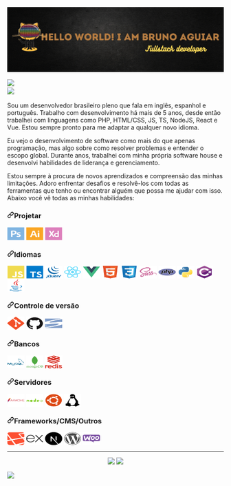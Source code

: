 <img src="https://raw.githubusercontent.com/brunoaguiar-pro/brunoaguiar-pro/main/Hello%20World!%20I%20am%20Bruno%20Aguiar%20(1).gif" alt="Descrição da imagem">


![](https://github-readme-stats.vercel.app/api?username=brunoaguiar-pro&theme=vision-friendly-dark&hide_border=false&include_all_commits=false&count_private=false)<br/>
![](https://github-readme-stats.vercel.app/api/top-langs/?username=brunoaguiar-pro&theme=vision-friendly-dark&hide_border=false&include_all_commits=false&count_private=false&layout=compact)


<p dir="auto" _msthash="1915641" _msttexthash="34711443">Sou um desenvolvedor brasileiro pleno que fala em inglês, espanhol e português. Trabalho com desenvolvimento há mais de 5 anos, desde então trabalhei com linguagens como PHP, HTML/CSS, JS, TS, NodeJS, React e Vue. Estou sempre pronto para me adaptar a qualquer novo idioma.</p>
<p dir="auto" _msthash="1915758" _msttexthash="34552752">Eu vejo o desenvolvimento de software como mais do que apenas programação, mas algo sobre como resolver problemas e entender o escopo global. Durante anos, trabalhei com minha própria software house e desenvolvi habilidades de liderança e gerenciamento.</p>
<p dir="auto" _msthash="1915875" _msttexthash="33812441">Estou sempre à procura de novos aprendizados e compreensão das minhas limitações. Adoro enfrentar desafios e resolvê-los com todas as ferramentas que tenho ou encontrar alguém que possa me ajudar com isso. Abaixo você vê todas as minhas habilidades:</p>

<h3 dir="auto"><a id="user-content-design" class="anchor" aria-hidden="true" href="#design"><svg class="octicon octicon-link" viewBox="0 0 16 16" version="1.1" width="16" height="16" aria-hidden="true"><path fill-rule="evenodd" d="M7.775 3.275a.75.75 0 001.06 1.06l1.25-1.25a2 2 0 112.83 2.83l-2.5 2.5a2 2 0 01-2.83 0 .75.75 0 00-1.06 1.06 3.5 3.5 0 004.95 0l2.5-2.5a3.5 3.5 0 00-4.95-4.95l-1.25 1.25zm-4.69 9.64a2 2 0 010-2.83l2.5-2.5a2 2 0 012.83 0 .75.75 0 001.06-1.06 3.5 3.5 0 00-4.95 0l-2.5 2.5a3.5 3.5 0 004.95 4.95l1.25-1.25a.75.75 0 00-1.06-1.06l-1.25 1.25a2 2 0 01-2.83 0z"></path></svg></a><font _mstmutation="1" _msthash="1978704" _msttexthash="115583">Projetar</font></h3>
<div dir="auto">
  <a target="_blank" rel="noopener noreferrer nofollow" href="https://raw.githubusercontent.com/devicons/devicon/master/icons/photoshop/photoshop-plain.svg"><img align="center" alt="photoshop" height="30" width="40" src="https://raw.githubusercontent.com/devicons/devicon/master/icons/photoshop/photoshop-plain.svg" style="max-width: 100%;" _mstalt="142506"></a>
  <a target="_blank" rel="noopener noreferrer nofollow" href="https://raw.githubusercontent.com/devicons/devicon/master/icons/illustrator/illustrator-plain.svg"><img align="center" alt="ilustrador" height="30" width="40" src="https://raw.githubusercontent.com/devicons/devicon/master/icons/illustrator/illustrator-plain.svg" style="max-width: 100%;" _mstalt="163748"></a>
  <a target="_blank" rel="noopener noreferrer nofollow" href="https://raw.githubusercontent.com/devicons/devicon/master/icons/xd/xd-plain.svg"><img align="center" alt="Xd" height="30" width="40" src="https://raw.githubusercontent.com/devicons/devicon/master/icons/xd/xd-plain.svg" style="max-width: 100%;" _mstalt="18408"></a>
</div>

<h3 dir="auto"><a id="user-content-languages" class="anchor" aria-hidden="true" href="#languages"><svg class="octicon octicon-link" viewBox="0 0 16 16" version="1.1" width="16" height="16" aria-hidden="true"><path fill-rule="evenodd" d="M7.775 3.275a.75.75 0 001.06 1.06l1.25-1.25a2 2 0 112.83 2.83l-2.5 2.5a2 2 0 01-2.83 0 .75.75 0 00-1.06 1.06 3.5 3.5 0 004.95 0l2.5-2.5a3.5 3.5 0 00-4.95-4.95l-1.25 1.25zm-4.69 9.64a2 2 0 010-2.83l2.5-2.5a2 2 0 012.83 0 .75.75 0 001.06-1.06 3.5 3.5 0 00-4.95 0l-2.5 2.5a3.5 3.5 0 004.95 4.95l1.25-1.25a.75.75 0 00-1.06-1.06l-1.25 1.25a2 2 0 01-2.83 0z"></path></svg></a><font _mstmutation="1" _msthash="1978964" _msttexthash="93912">Idiomas</font></h3>
<div dir="auto">
  <a target="_blank" rel="noopener noreferrer nofollow" href="https://raw.githubusercontent.com/devicons/devicon/master/icons/javascript/javascript-plain.svg"><img align="center" alt="javascript" height="30" width="40" src="https://raw.githubusercontent.com/devicons/devicon/master/icons/javascript/javascript-plain.svg" style="max-width: 100%;" _mstalt="162383"></a>
  <a target="_blank" rel="noopener noreferrer nofollow" href="https://raw.githubusercontent.com/devicons/devicon/master/icons/typescript/typescript-plain.svg"><img align="center" alt="Máquina" height="30" width="40" src="https://raw.githubusercontent.com/devicons/devicon/master/icons/typescript/typescript-plain.svg" style="max-width: 100%;" _mstalt="107406"></a>
  <a target="_blank" rel="noopener noreferrer nofollow" href="https://raw.githubusercontent.com/devicons/devicon/master/icons/jquery/jquery-plain-wordmark.svg"><img align="center" alt="jquery" height="30" width="40" src="https://raw.githubusercontent.com/devicons/devicon/master/icons/jquery/jquery-plain-wordmark.svg" style="max-width: 100%;" _mstalt="83395"></a>
  <a target="_blank" rel="noopener noreferrer nofollow" href="https://raw.githubusercontent.com/devicons/devicon/master/icons/react/react-original.svg"><img align="center" alt="reagir" height="30" width="40" src="https://raw.githubusercontent.com/devicons/devicon/master/icons/react/react-original.svg" style="max-width: 100%;" _mstalt="78416"></a>
  <a target="_blank" rel="noopener noreferrer nofollow" href="https://raw.githubusercontent.com/devicons/devicon/master/icons/vuejs/vuejs-original.svg"><img align="center" alt="vuejs" height="30" width="40" src="https://raw.githubusercontent.com/devicons/devicon/master/icons/vuejs/vuejs-original.svg" style="max-width: 100%;" _mstalt="64948"></a>
  <a target="_blank" rel="noopener noreferrer nofollow" href="https://raw.githubusercontent.com/devicons/devicon/master/icons/html5/html5-original.svg"><img align="center" alt="html5 (em inglês)" height="30" width="40" src="https://raw.githubusercontent.com/devicons/devicon/master/icons/html5/html5-original.svg" style="max-width: 100%;" _mstalt="289328"></a>
  <a target="_blank" rel="noopener noreferrer nofollow" href="https://raw.githubusercontent.com/devicons/devicon/master/icons/css3/css3-original.svg"><img align="center" alt=".css" height="30" width="40" src="https://raw.githubusercontent.com/devicons/devicon/master/icons/css3/css3-original.svg" style="max-width: 100%;" _mstalt="42887"></a>
  <a target="_blank" rel="noopener noreferrer nofollow" href="https://raw.githubusercontent.com/devicons/devicon/master/icons/sass/sass-original.svg"><img align="center" alt="Sass" height="30" width="40" src="https://raw.githubusercontent.com/devicons/devicon/master/icons/sass/sass-original.svg" style="max-width: 100%;" _mstalt="46046"></a>
  <a target="_blank" rel="noopener noreferrer nofollow" href="https://raw.githubusercontent.com/devicons/devicon/master/icons/php/php-original.svg"><img align="center" alt=".php" height="30" width="40" src="https://raw.githubusercontent.com/devicons/devicon/master/icons/php/php-original.svg" style="max-width: 100%;" _mstalt="42562"></a>
  <a target="_blank" rel="noopener noreferrer nofollow" href="https://raw.githubusercontent.com/devicons/devicon/master/icons/python/python-original.svg"><img align="center" alt="pitão" height="30" width="40" src="https://raw.githubusercontent.com/devicons/devicon/master/icons/python/python-original.svg" style="max-width: 100%;" _mstalt="80067"></a>
  <a target="_blank" rel="noopener noreferrer nofollow" href="https://raw.githubusercontent.com/devicons/devicon/master/icons/csharp/csharp-original.svg"><img align="center" alt="csharp" height="30" width="40" src="https://raw.githubusercontent.com/devicons/devicon/master/icons/csharp/csharp-original.svg" style="max-width: 100%;" _mstalt="79521"></a>
  <a target="_blank" rel="noopener noreferrer nofollow" href="https://raw.githubusercontent.com/devicons/devicon/master/icons/java/java-original.svg"><img align="center" alt=".java" height="30" width="40" src="https://raw.githubusercontent.com/devicons/devicon/master/icons/java/java-original.svg" style="max-width: 100%;" _mstalt="55770"></a>
</div>
<h3 dir="auto"><a id="user-content-versioning" class="anchor" aria-hidden="true" href="#versioning"><svg class="octicon octicon-link" viewBox="0 0 16 16" version="1.1" width="16" height="16" aria-hidden="true"><path fill-rule="evenodd" d="M7.775 3.275a.75.75 0 001.06 1.06l1.25-1.25a2 2 0 112.83 2.83l-2.5 2.5a2 2 0 01-2.83 0 .75.75 0 00-1.06 1.06 3.5 3.5 0 004.95 0l2.5-2.5a3.5 3.5 0 00-4.95-4.95l-1.25 1.25zm-4.69 9.64a2 2 0 010-2.83l2.5-2.5a2 2 0 012.83 0 .75.75 0 001.06-1.06 3.5 3.5 0 00-4.95 0l-2.5 2.5a3.5 3.5 0 004.95 4.95l1.25-1.25a.75.75 0 00-1.06-1.06l-1.25 1.25a2 2 0 01-2.83 0z"></path></svg></a><font _mstmutation="1" _msthash="1979224" _msttexthash="357838">Controle de versão</font></h3>
<div dir="auto">
  <a target="_blank" rel="noopener noreferrer nofollow" href="https://raw.githubusercontent.com/devicons/devicon/master/icons/git/git-original.svg"><img align="center" alt="Git" height="30" width="40" src="https://raw.githubusercontent.com/devicons/devicon/master/icons/git/git-original.svg" style="max-width: 100%;" _mstalt="30953"></a>
  <a target="_blank" rel="noopener noreferrer nofollow" href="https://raw.githubusercontent.com/devicons/devicon/master/icons/github/github-original.svg"><img align="center" alt="github" height="30" width="40" src="https://raw.githubusercontent.com/devicons/devicon/master/icons/github/github-original.svg" style="max-width: 100%;" _mstalt="79404"></a>
  <a target="_blank" rel="noopener noreferrer nofollow" href="https://raw.githubusercontent.com/devicons/devicon/master/icons/subversion/subversion-original.svg"><img align="center" alt="subversão" height="30" width="40" src="https://raw.githubusercontent.com/devicons/devicon/master/icons/subversion/subversion-original.svg" style="max-width: 100%;" _mstalt="164060"></a>
</div>
<h3 dir="auto"><a id="user-content-databases" class="anchor" aria-hidden="true" href="#databases"><svg class="octicon octicon-link" viewBox="0 0 16 16" version="1.1" width="16" height="16" aria-hidden="true"><path fill-rule="evenodd" d="M7.775 3.275a.75.75 0 001.06 1.06l1.25-1.25a2 2 0 112.83 2.83l-2.5 2.5a2 2 0 01-2.83 0 .75.75 0 00-1.06 1.06 3.5 3.5 0 004.95 0l2.5-2.5a3.5 3.5 0 00-4.95-4.95l-1.25 1.25zm-4.69 9.64a2 2 0 010-2.83l2.5-2.5a2 2 0 012.83 0 .75.75 0 001.06-1.06 3.5 3.5 0 00-4.95 0l-2.5 2.5a3.5 3.5 0 004.95 4.95l1.25-1.25a.75.75 0 00-1.06-1.06l-1.25 1.25a2 2 0 01-2.83 0z"></path></svg></a><font _mstmutation="1" _msthash="2042053" _msttexthash="75647">Bancos</font></h3>
<div dir="auto">
  <a target="_blank" rel="noopener noreferrer nofollow" href="https://raw.githubusercontent.com/devicons/devicon/master/icons/mysql/mysql-plain-wordmark.svg"><img align="center" alt="mysql" height="30" width="40" src="https://raw.githubusercontent.com/devicons/devicon/master/icons/mysql/mysql-plain-wordmark.svg" style="max-width: 100%;" _mstalt="66092"></a>
  <a target="_blank" rel="noopener noreferrer nofollow" href="https://raw.githubusercontent.com/devicons/devicon/master/icons/mongodb/mongodb-plain-wordmark.svg"><img align="center" alt="mongodb" height="30" width="40" src="https://raw.githubusercontent.com/devicons/devicon/master/icons/mongodb/mongodb-plain-wordmark.svg" style="max-width: 100%;" _mstalt="95758"></a>
  <a target="_blank" rel="noopener noreferrer nofollow" href="https://raw.githubusercontent.com/devicons/devicon/master/icons/redis/redis-plain-wordmark.svg"><img align="center" alt="redis" height="30" width="40" src="https://raw.githubusercontent.com/devicons/devicon/master/icons/redis/redis-plain-wordmark.svg" style="max-width: 100%;" _mstalt="62673"></a>
</div>
<h3 dir="auto"><a id="user-content-servers" class="anchor" aria-hidden="true" href="#servers"><svg class="octicon octicon-link" viewBox="0 0 16 16" version="1.1" width="16" height="16" aria-hidden="true"><path fill-rule="evenodd" d="M7.775 3.275a.75.75 0 001.06 1.06l1.25-1.25a2 2 0 112.83 2.83l-2.5 2.5a2 2 0 01-2.83 0 .75.75 0 00-1.06 1.06 3.5 3.5 0 004.95 0l2.5-2.5a3.5 3.5 0 00-4.95-4.95l-1.25 1.25zm-4.69 9.64a2 2 0 010-2.83l2.5-2.5a2 2 0 012.83 0 .75.75 0 001.06-1.06 3.5 3.5 0 00-4.95 0l-2.5 2.5a3.5 3.5 0 004.95 4.95l1.25-1.25a.75.75 0 00-1.06-1.06l-1.25 1.25a2 2 0 01-2.83 0z"></path></svg></a><font _mstmutation="1" _msthash="2042339" _msttexthash="160472">Servidores</font></h3>
<div dir="auto">
  <a target="_blank" rel="noopener noreferrer nofollow" href="https://raw.githubusercontent.com/devicons/devicon/master/icons/apache/apache-original-wordmark.svg"><img align="center" alt="apache" height="30" width="40" src="https://raw.githubusercontent.com/devicons/devicon/master/icons/apache/apache-original-wordmark.svg" style="max-width: 100%;" _mstalt="75322"></a>
  <a target="_blank" rel="noopener noreferrer nofollow" href="https://raw.githubusercontent.com/devicons/devicon/master/icons/nodejs/nodejs-plain-wordmark.svg"><img align="center" alt="nodejs" height="30" width="40" src="https://raw.githubusercontent.com/devicons/devicon/master/icons/nodejs/nodejs-plain-wordmark.svg" style="max-width: 100%;" _mstalt="79482"></a>
  <a target="_blank" rel="noopener noreferrer nofollow" href="https://raw.githubusercontent.com/devicons/devicon/master/icons/ubuntu/ubuntu-plain.svg"><img align="center" alt="ubuntu" height="30" width="40" src="https://raw.githubusercontent.com/devicons/devicon/master/icons/ubuntu/ubuntu-plain.svg" style="max-width: 100%;" _mstalt="83668"></a>
  <a target="_blank" rel="noopener noreferrer nofollow" href="https://raw.githubusercontent.com/devicons/devicon/master/icons/linux/linux-plain.svg"><img align="center" alt="linux" height="30" width="40" src="https://raw.githubusercontent.com/devicons/devicon/master/icons/linux/linux-plain.svg" style="max-width: 100%;" _mstalt="65988"></a>
</div>
<h3 dir="auto"><a id="user-content-frameworkscmsothers" class="anchor" aria-hidden="true" href="#frameworkscmsothers"><svg class="octicon octicon-link" viewBox="0 0 16 16" version="1.1" width="16" height="16" aria-hidden="true"><path fill-rule="evenodd" d="M7.775 3.275a.75.75 0 001.06 1.06l1.25-1.25a2 2 0 112.83 2.83l-2.5 2.5a2 2 0 01-2.83 0 .75.75 0 00-1.06 1.06 3.5 3.5 0 004.95 0l2.5-2.5a3.5 3.5 0 00-4.95-4.95l-1.25 1.25zm-4.69 9.64a2 2 0 010-2.83l2.5-2.5a2 2 0 012.83 0 .75.75 0 001.06-1.06 3.5 3.5 0 00-4.95 0l-2.5 2.5a3.5 3.5 0 004.95 4.95l1.25-1.25a.75.75 0 00-1.06-1.06l-1.25 1.25a2 2 0 01-2.83 0z"></path></svg></a><font _mstmutation="1" _msthash="2042625" _msttexthash="449241">Frameworks/CMS/Outros</font></h3>
<div dir="auto">
  <a target="_blank" rel="noopener noreferrer nofollow" href="https://raw.githubusercontent.com/devicons/devicon/master/icons/laravel/laravel-plain.svg"><img align="center" alt="laravel" height="30" width="40" src="https://raw.githubusercontent.com/devicons/devicon/master/icons/laravel/laravel-plain.svg" style="max-width: 100%;" _mstalt="96746"></a>
  <a target="_blank" rel="noopener noreferrer nofollow" href="https://raw.githubusercontent.com/devicons/devicon/master/icons/express/express-original.svg"><img align="center" alt="expressar" height="30" width="40" src="https://raw.githubusercontent.com/devicons/devicon/master/icons/express/express-original.svg" style="max-width: 100%;" _mstalt="141297"></a>
  <a target="_blank" rel="noopener noreferrer nofollow" href="https://raw.githubusercontent.com/devicons/devicon/master/icons/nextjs/nextjs-original.svg"><img align="center" alt="expressar" height="30" width="40" src="https://raw.githubusercontent.com/devicons/devicon/master/icons/nextjs/nextjs-original.svg" style="max-width: 100%;" _mstalt="141297"></a>
  <a target="_blank" rel="noopener noreferrer nofollow" href="https://raw.githubusercontent.com/devicons/devicon/master/icons/wordpress/wordpress-plain.svg"><img align="center" alt="wordpress" height="30" width="40" src="https://raw.githubusercontent.com/devicons/devicon/master/icons/wordpress/wordpress-plain.svg" style="max-width: 100%;" _mstalt="142935"></a>
  <a target="_blank" rel="noopener noreferrer nofollow" href="https://raw.githubusercontent.com/devicons/devicon/master/icons/woocommerce/woocommerce-plain.svg"><img align="center" alt="woocommerce" height="30" width="40" src="https://raw.githubusercontent.com/devicons/devicon/master/icons/woocommerce/woocommerce-plain.svg" style="max-width: 100%;" _mstalt="183053"></a>
</div>






---
<div align="center" dir="auto"> 
<p dir="auto"><a href="mailto:samuelbruno291@yahoo.com"><img src="https://camo.githubusercontent.com/927d6b3961fa048ff7303daf291cb5869dfa25018997cf8c1373c2f6a85b1458/68747470733a2f2f696d672e736869656c64732e696f2f62616467652f2d476d61696c2d2532333333333f7374796c653d666f722d7468652d6261646765266c6f676f3d676d61696c266c6f676f436f6c6f723d7768697465" data-canonical-src="https://img.shields.io/badge/-Gmail-%23333?style=for-the-badge&amp;logo=gmail&amp;logoColor=white" style="max-width: 100%;"></a>
<a href="https://www.linkedin.com/in/bruno-aguiar-44bb891a8/" rel="nofollow"><img src="https://camo.githubusercontent.com/c00f87aeebbec37f3ee0857cc4c20b21fefde8a96caf4744383ebfe44a47fe3f/68747470733a2f2f696d672e736869656c64732e696f2f62616467652f2d4c696e6b6564496e2d2532333030373742353f7374796c653d666f722d7468652d6261646765266c6f676f3d6c696e6b6564696e266c6f676f436f6c6f723d7768697465" data-canonical-src="https://img.shields.io/badge/-LinkedIn-%230077B5?style=for-the-badge&amp;logo=linkedin&amp;logoColor=white" style="max-width: 100%;"></a></p>
</div>

[![](https://visitcount.itsvg.in/api?id=brunoaguiar-pro&icon=0&color=0)](https://visitcount.itsvg.in)

